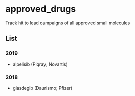 # approved_drugs
Track hit to lead campaigns of all approved small molecules


## List

### 2019

 - alpelisib (Piqray; Novartis)

### 2018

 - glasdegib (Daurismo; Pfizer)
